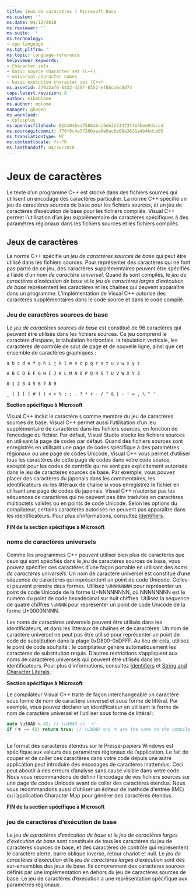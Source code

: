 ```yaml
---
title: Jeux de caractères | Microsoft Docs
ms.custom: ''
ms.date: 04/12/2018
ms.reviewer: ''
ms.suite: ''
ms.technology:
- cpp-language
ms.tgt_pltfrm: ''
ms.topic: language-reference
helpviewer_keywords:
- Character sets
- basic source character set (C++)
- universal character names
- basic execution character set (C++)
ms.assetid: 379a2af6-6422-425f-8352-ef0bca6c0d74
caps.latest.revision: 8
author: mikeblome
ms.author: mblome
manager: ghogen
ms.workload:
- cplusplus
ms.openlocfilehash: 81b1046ea7588a6cc5eb3274473f4e4bee9daccd
ms.sourcegitcommit: 770f6c4a57200aaa9e8ac6e08a3631a4b4bdca05
ms.translationtype: MT
ms.contentlocale: fr-FR
ms.lasthandoff: 04/16/2018
---
```

# <a name="character-sets"></a>Jeux de caractères
Le texte d’un programme C++ est stocké dans des fichiers sources qui utilisent un encodage des caractères particulier. La norme C++ spécifie un jeu de caractères sources de base pour les fichiers sources, et un jeu de caractères d’exécution de base pour les fichiers compilés. Visual C++ permet l’utilisation d’un jeu supplémentaire de caractères spécifiques à des paramètres régionaux dans les fichiers sources et les fichiers compilés.  
  
## <a name="character-sets"></a>Jeux de caractères  
 La norme C++ spécifie un *jeu de caractères sources de base* qui peut être utilisé dans les fichiers sources. Pour représenter des caractères qui ne font pas partie de ce jeu, des caractères supplémentaires peuvent être spécifiés à l’aide d’un *nom de caractère universel*. Quand ils sont compilés, le *jeu de caractères d’exécution de base* et le *jeu de caractères larges d’exécution de base* représentent les caractères et les chaînes qui peuvent apparaître dans un programme. L’implémentation de Visual C++ autorise des caractères supplémentaires dans le code source et dans le code compilé.  
  
### <a name="basic-source-character-set"></a>Jeu de caractères sources de base  
 Le *jeu de caractères sources de base* est constitué de 96 caractères qui peuvent être utilisés dans les fichiers sources. Ce jeu comprend le caractère d’espace, la tabulation horizontale, la tabulation verticale, les caractères de contrôle de saut de page et de nouvelle ligne, ainsi que cet ensemble de caractères graphiques :  
  
 `a b c d e f g h i j k l m n o p q r s t u v w x y z`  
  
 `A B C D E F G H I J K L M N O P Q R S T U V W X Y Z`  
  
 `0 1 2 3 4 5 6 7 8 9`  
  
 `_ { } [ ] # ( ) < > % : ; . ? * + - / ^ & | ~ ! = , \ " '`  
  
 **Section spécifique à Microsoft**  
  
 Visual C++ inclut le caractère `$` comme membre du jeu de caractères sources de base. Visual C++ permet aussi l’utilisation d’un jeu supplémentaire de caractères dans les fichiers sources, en fonction de l’encodage du fichier. Par défaut, Visual Studio stocke les fichiers sources en utilisant la page de codes par défaut. Quand des fichiers sources sont enregistrés en utilisant une page de codes spécifique à des paramètres régionaux ou une page de codes Unicode, Visual C++ vous permet d’utiliser tous les caractères de cette page de codes dans votre code source, excepté pour les codes de contrôle qui ne sont pas explicitement autorisés dans le jeu de caractères sources de base. Par exemple, vous pouvez placer des caractères du japonais dans les commentaires, les identificateurs ou les littéraux de chaîne si vous enregistrez le fichier en utilisant une page de codes du japonais. Visual C++  n’autorise pas les séquences de caractères qui ne peuvent pas être traduites en caractères multioctets valides ou en points de code Unicode. Selon les options du compilateur, certains caractères autorisés ne peuvent pas apparaître dans les identificateurs. Pour plus d’informations, consultez [Identifiers](../cpp/identifiers-cpp.md).  
  
 **FIN de la section spécifique à Microsoft**  
  
### <a name="universal-character-names"></a>noms de caractères universels  
 Comme les programmes C++ peuvent utiliser bien plus de caractères que ceux qui sont spécifiés dans le jeu de caractères sources de base, vous pouvez spécifier ces caractères d’une façon portable en utilisant des *noms de caractères universels*. Un nom de caractère universel est constitué d’une séquence de caractères qui représentent un point de code Unicode.  Celles-ci peuvent prendre deux formes. Utilisez `\UNNNNNNNN` pour représenter un point de code Unicode de la forme U+NNNNNNNN, où NNNNNNNN est le numéro du point de code hexadécimal sur huit chiffres. Utilisez la séquence de quatre chiffres `\uNNNN` pour représenter un point de code Unicode de la forme U+0000NNNN.  
  
 Les noms de caractères universels peuvent être utilisés dans les identificateurs, et dans les littéraux de chaînes et de caractères. Un nom de caractère universel ne peut pas être utilisé pour représenter un point de code de substitution dans la plage 0xD800-0xDFFF. Au lieu de cela, utilisez le point de code souhaité : le compilateur génère automatiquement les caractères de substitution requis. D’autres restrictions s’appliquent aux noms de caractères universels qui peuvent être utilisés dans les identificateurs. Pour plus d’informations, consultez [Identifiers](../cpp/identifiers-cpp.md) et [String and Character Literals](../cpp/string-and-character-literals-cpp.md).  
  
 **Section spécifique à Microsoft**  
  
 Le compilateur Visual C++ traite de façon interchangeable un caractère sous forme de nom de caractère universel et sous forme de littéral. Par exemple, vous pouvez déclarer un identificateur en utilisant la forme de nom de caractère universel et l’utiliser sous forme de littéral :  
  
```cpp  
auto \u30AD = 42; // \u30AD is 'キ'  
if (キ == 42) return true; // \u30AD and キ are the same to the compiler  
  
```  
  
 Le format des caractères étendus sur le Presse-papiers Windows est spécifique aux valeurs des paramètres régionaux de l’application. Le fait de couper et de coller ces caractères dans votre code depuis une autre application peut introduire des encodages de caractères inattendus. Ceci peut aboutir à des erreurs d’analyse sans cause visible dans votre code. Nous vous recommandons de définir l’encodage de vos fichiers sources sur une page de codes Unicode avant de coller des caractères étendus. Nous vous recommandons aussi d’utiliser un éditeur de méthode d’entrée (IME) ou l’application Character Map pour générer des caractères étendus.  
  
 **FIN de la section spécifique à Microsoft**  
  
### <a name="basic-execution-character-set"></a>jeu de caractères d’exécution de base  
 Le *jeu de caractères d’exécution de base* et le *jeu de caractères larges d’exécution de base* sont constitués de tous les caractères du jeu de caractères sources de base, et des caractères de contrôle qui représentent le caractère alerte, barre oblique inverse, retour chariot et null.   Le *jeu de caractères d’exécution* et le *jeu de caractères larges d’exécution* sont des sur-ensembles des jeux de base. Ils comprennent des caractères sources définis par une implémentation en dehors du jeu de caractères sources de base. Le jeu de caractères d’exécution a une représentation spécifique aux paramètres régionaux.